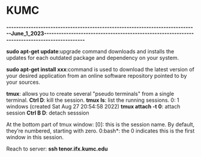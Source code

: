 # KUMC


**------------------------------------------------------------------------------June_1_2023---------------------------------------------------------------------------------------------**

**sudo apt-get update**:upgrade command downloads and installs the updates for each outdated package and dependency on your system.

**sudo apt-get install xxx**:command is used to download the latest version of your desired application from an online software repository pointed to by your sources.

**tmux**: allows you to create several "pseudo terminals" from a single terminal.
**Ctrl D**: kill the session.
**tmux ls**: list the running sessions.
0: 1 windows (created Sat Aug 27 20:54:58 2022)
**tmux attach -t 0**: attach session
**Ctrl B D**: detach sesssion

At the bottom part of tmux window: [0]: this is the session name. By default, they’re numbered, starting with zero. 0:bash*: the 0 indicates this is the first window in this session.

Reach to server: **ssh tenor.ifx.kumc.edu**
